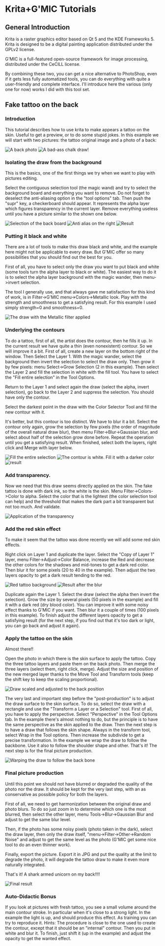 # Krita+G'MIC Tutorials

## General Introduction

Krita is a raster graphics editor based on Qt 5 and the KDE Frameworks 5. Krita is designed to be a digital painting application distributed under the GPLv2 license.

G'MIC is a full-featured open-source framework for image processing, distributed under the CeCILL license.

By combining these two, you can get a nice alternative to PhotoShop, even if it gets less fully automatized tools, you can do everything with quite a user-friendly and complete interface.
I'll introduce here the various (only one for now) works I did with this tool set.

## Fake tattoo on the back

### Introduction

This tutorial describes how to use krita to make appears a tattoo on the skin. Useful to get a preview, or to do some stupid jokes. In this example we will start with two pictures: the tattoo original image and a photo of a back:

![A back photo](./images/dos.jpeg) ![A bad-ass chalk draw!](./images/yskjdkD.jpg "A back photo")

### Isolating the draw from the background

This is the basics, one of the first things we try when we want to play with pictures editing.

Select the contiguous selection tool (the magic wand) and try to select the background board and everything you want to remove. Do not forget to deselect the anti-aliasing option in the "tool options" tab.
Then push the "supr" key, a checkerboard should appear. It represents the alpha layer which figures transparency in the current layer.
Remove everything useless until you have a picture similar to the shown one below.

![Selection of the back board](./images/selectboard.jpg "Selection of the back board") ![Anti alias on the right](./images/selectalias.jpg "Anti alias on the right") ![Result](./images/drawwithoutboard.jpg "Result")

### Putting it black and white

There are a lot of tools to make this draw black and white, and the example here might not be applicable to every draw. But G'MIC offer so many possibilities that you should find out the best for you.

First of all, you have to select only the draw you want to put black and white (some tools turn the alpha layer to black or white). The easiest way to do it is to select the alpha layer background with the magic wander, then menu->invert selection.

The tool I generally use, and that always gave me satisfaction for this kind of work, is in Filter->G'MIC menu->Colors->Metallic look. Play with the strength and smoothness to get a satisfying result. For this example I used simply strength=0 and smoothness=0.

![The draw with the Metallic filter applied](./images/black&whitedraw.jpg "The draw with the Metallic filter applied")

### Underlying the contours

To do a tattoo, first of all, the artist does the contour, then he fills it up. In the current result we have quite a thin (even nonexistent) contour. So we will improve it a bit. First of all, create a new layer on the bottom right of the window. Then Select the Layer 1. With the magic wander, select the background then invert the selection to select the draw only. Then grow it by few pixels: menu Select->Grow Selection (2 in this example).
Then select the Layer 2 and fill the selection in white with the fill tool. You have to select the "Fill entire selection" in the Tool Options.

Return to the Layer 1 and select again the draw (select the alpha, invert selection), go back to the Layer 2 and suppress the selection. You should have only the contour.

Select the darkest point in the draw with the Color Selector Tool and fill the new contour with it.

It's better, but this contour is too distinct. We have to blur it a bit. Select the contour only again, grow the selection by few pixels (the order of magnitude of the overall natural draw blur), then menu Filter->Blur->Gaussian blur, and select about half of the selection grow done before. Repeat the operation until you get a satisfying result. When finished, select both the layers, right click and Merge with layer below.

![Fill the entire selection](./images/fillentireselection.jpg "Fill the entire selection") ![The contour is white. Fill it with a darker color](./images/whitecontour.jpg "The contour is white. Fill it with a darker color") ![result](./images/bluredcontour.jpg "Result")

### Add transparency.

Now we need that this draw seems directly applied on the skin. The fake tattoo is done with dark ink, so the white is the skin. Menu Filter->Colors->Color to alpha. Select the color that is the lightest (the color selection tool can help) and the threshold that makes the dark part a bit transparent but not too much. And validate.

![Application of the transparency](./images/transparency.jpg "Application of the transparency")

### Add the red skin effect

To make it seem that the tattoo was done recently we will add some red skin effects.

Right click on Layer 1 and duplicate the layer. Select the "Copy of Layer 1" layer, menu Filter->Adjust->Color Balance, increase the Red and decrease the other colors for the shadows and mid-tones to get a dark red color. Then blur it for some pixels (20 to 40 in the example). Then adjust the two layers opacity to get a dark result tending to the red.

![Red tattoo background](./images/reddraw.jpg "Red tattoo background") ![Result after the blur](./images/redresult.jpg "Result after the blur")

Duplicate again the Layer 1. Select the draw (select the alpha then invert the selection). Grow the size by several pixels (50 pixels in the example) and fill it with a dark red (dry blood color). You can improve it with some noisy effect thanks to G'MIC if you want. Then blur it a couple of times (100 pixels in this example). To finish adjust the different layers opacity to get a satisfying result (for the next step, if you find out that it's too dark or light, you can go back and adjust it again).



### Apply the tattoo on the skin

Almost there!!

Open the photo in which there is the skin surface to apply the tattoo. Copy the three tattoo layers and paste them on the back photo. Then merge the three layers (select them, right click, merge).
Adjust the size and position of the new merged layer thanks to the Move Tool and Transform tools (keep the shift key to keep the scaling proportional).

![Draw scaled and adjusted to the back position](./images/rotatedadjusted.jpg "Draw scaled and adjusted to the back position")

The very last and important step before the "post-production" is to adjust the draw surface to the skin surface. To do so, select the draw with a rectangle and use the "Transform a Layer or a Selection" tool. First of all, you have to apply the perspective. Select "Perspective" in the Tool Options tab. In the example there's almost nothing to do, but the principle is to have the same perspective as the skin applied to the draw.
Then the next step is to have a draw that follows the skin shape. Always in the transform tool, select Wrap in the Tool options. Then increase the subdivide to get a precise transformation. In the example we wrap the draw to follow the backbone. Use it also to follow the shoulder shape and other. That's it! The next step is for the final picture production.

![Warping the draw to follow the back bone](./images/surfacewrap.jpg "Warping the draw to follow the back bone")

### Final picture production

Until this point we should not have blurred or degraded the quality of the photo nor the draw. It should be kept for the very last step, with an as conservative as possible policy for both the layers.

First of all, we need to get harmonization between the original draw and photo blurs. To do so just zoom in to determine which one is the most blurred, then select the other layer, menu Tools->Blur->Gaussian Blur and adjust to get the same blur level.

Then, if the photo has some noisy pixels (photo taken in the dark), select the draw layer, then only the draw itself,  "menu->Filter->Other->Random Noise" and adjust to get the same level as the photo (G'MIC get some nice tool to do an even thinner work).

Finally, export the picture. Export it in JPG and put the quality at the limit to degrade the photo, it will degrade the tattoo draw to make it even more naturally integrated.

That's it! A shark armed unicorn on my back!!!!

![Final result](./images/final.jpg "A shark armed unicorn on my back!!!!")


### Auto-Didactic Bonus

If you look at pictures with fresh tattoo, you see a small volume around the main contour stroke. In particular when it's close to a strong light. In the example the light is up, and should produce this effect. As training you can try to reproduce it. Hints: The procedure is close to the one used to create the contour, except that it should be an "internal" contour. Then you put in white and blur it. To finish, just shift it (up in the example) and adjust the opacity to get the wanted effect.

